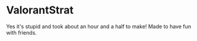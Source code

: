 # ValorantStrat
Yes it's stupid and took about an hour and a half to make! Made to have fun with friends.
